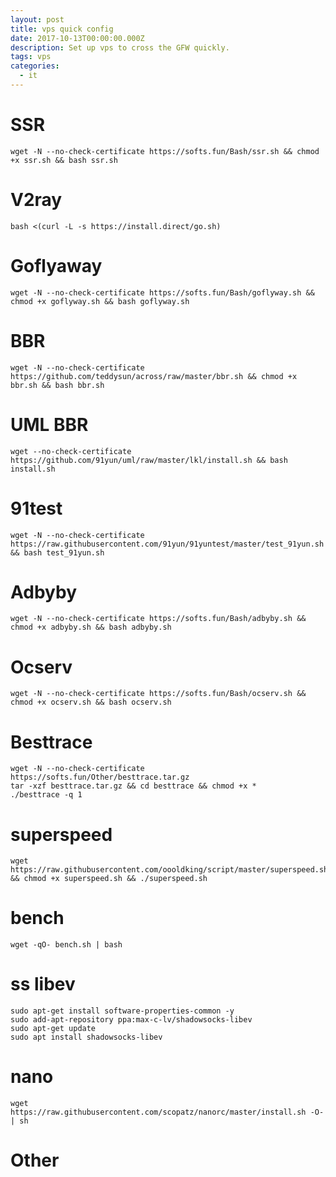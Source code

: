 ```yaml
---
layout: post
title: vps quick config
date: 2017-10-13T00:00:00.000Z
description: Set up vps to cross the GFW quickly.
tags: vps
categories:
  - it
---
```


# SSR

```
wget -N --no-check-certificate https://softs.fun/Bash/ssr.sh && chmod +x ssr.sh && bash ssr.sh
```

# V2ray

```
bash <(curl -L -s https://install.direct/go.sh)
```

# Goflyaway

```
wget -N --no-check-certificate https://softs.fun/Bash/goflyway.sh && chmod +x goflyway.sh && bash goflyway.sh
```

# BBR

```
wget -N --no-check-certificate https://github.com/teddysun/across/raw/master/bbr.sh && chmod +x bbr.sh && bash bbr.sh
```

# UML BBR

```
wget --no-check-certificate https://github.com/91yun/uml/raw/master/lkl/install.sh && bash install.sh
```

# 91test

```
wget -N --no-check-certificate https://raw.githubusercontent.com/91yun/91yuntest/master/test_91yun.sh && bash test_91yun.sh
```

# Adbyby

```
wget -N --no-check-certificate https://softs.fun/Bash/adbyby.sh && chmod +x adbyby.sh && bash adbyby.sh
```

# Ocserv

```
wget -N --no-check-certificate https://softs.fun/Bash/ocserv.sh && chmod +x ocserv.sh && bash ocserv.sh
```

# Besttrace

```
wget -N --no-check-certificate https://softs.fun/Other/besttrace.tar.gz
tar -xzf besttrace.tar.gz && cd besttrace && chmod +x *
./besttrace -q 1
```

# superspeed

```
wget https://raw.githubusercontent.com/oooldking/script/master/superspeed.sh && chmod +x superspeed.sh && ./superspeed.sh
```

# bench

```
wget -qO- bench.sh | bash
```

# ss libev

```
sudo apt-get install software-properties-common -y
sudo add-apt-repository ppa:max-c-lv/shadowsocks-libev
sudo apt-get update
sudo apt install shadowsocks-libev
```

# nano

```
wget https://raw.githubusercontent.com/scopatz/nanorc/master/install.sh -O- | sh
```

# Other
